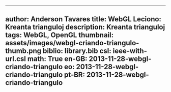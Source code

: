 ------------------------------
author: Anderson Tavares
title: WebGL Leciono: Kreanta trianguloj
description: Kreanta trianguloj
tags: WebGL, OpenGL
thumbnail: assets/images/webgl-criando-triangulo-thumb.png
biblio: library.bib
csl: ieee-with-url.csl
math: True
en-GB: 2013-11-28-webgl-criando-triangulo
eo: 2013-11-28-webgl-criando-triangulo
pt-BR: 2013-11-28-webgl-criando-triangulo
------------------------------

